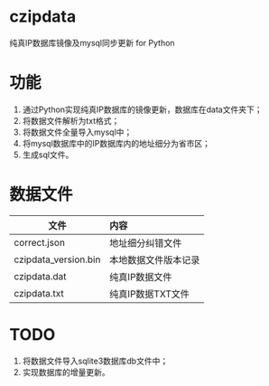 # czipdata
纯真IP数据库镜像及mysql同步更新 for Python

# 功能
1. 通过Python实现纯真IP数据库的镜像更新，数据库在data文件夹下；
2. 将数据文件解析为txt格式；
3. 将数据文件全量导入mysql中；
4. 将mysql数据库中的IP数据库内的地址细分为省市区；
5. 生成sql文件。

# 数据文件
文件 | 内容
---|:---
correct.json|地址细分纠错文件
czipdata_version.bin|本地数据文件版本记录
czipdata.dat|纯真IP数据文件
czipdata.txt|纯真IP数据TXT文件

# TODO
1. 将数据文件导入sqlite3数据库db文件中；
2. 实现数据库的增量更新。